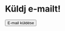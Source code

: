 <html lang="hu">
<head>
    <meta charset="UTF-8">
    <meta name="viewport" content="width=device-width, initial-scale=1.0">
    <title>Gmail Küldés</title>
</head>
<body>

<h1>Küldj e-mailt!</h1>

<!-- Gomb a Gmail linkhez -->
<a href="mailto:cimzett@gmail.com" target="_blank">
    <button type="button">E-mail küldése</button>
</a>

</body>
</html>

